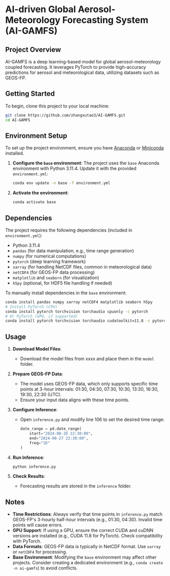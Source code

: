 # AI-driven Global Aerosol-Meteorology Forecasting System (AI-GAMFS)

## Project Overview
AI-GAMFS is a deep learning-based model for global aerosol-meteorology coupled forecasting. It leverages PyTorch to provide high-accuracy predictions for aerosol and meteorological data, utilizing datasets such as GEOS-FP.

## Getting Started
To begin, clone this project to your local machine:
```bash
git clone https://github.com/zhangxutao3/AI-GAMFS.git
cd AI-GAMFS
```

## Environment Setup
To set up the project environment, ensure you have [Anaconda](https://www.anaconda.com/) or [Miniconda](https://docs.conda.io/en/latest/miniconda.html) installed.

1. **Configure the `base` environment**:
   The project uses the `base` Anaconda environment with Python 3.11.4. Update it with the provided `environment.yml`:
   ```bash
   conda env update -n base -f environment.yml
   ```

2. **Activate the environment**:
   ```bash
   conda activate base
   ```

## Dependencies
The project requires the following dependencies (included in `environment.yml`):
- Python 3.11.4
- `pandas` (for data manipulation, e.g., time range generation)
- `numpy` (for numerical computations)
- `pytorch` (deep learning framework)
- `xarray` (for handling NetCDF files, common in meteorological data)
- `netCDF4` (for GEOS-FP data processing)
- `matplotlib` and `seaborn` (for visualization)
- `h5py` (optional, for HDF5 file handling if needed)

To manually install dependencies in the `base` environment:
```bash
conda install pandas numpy xarray netCDF4 matplotlib seaborn h5py
# Install PyTorch (CPU)
conda install pytorch torchvision torchaudio cpuonly -c pytorch
# Or PyTorch (GPU, if supported)
conda install pytorch torchvision torchaudio cudatoolkit=11.8 -c pytorch
```

## Usage
1. **Download Model Files**:
   - Download the model files from xxxx and place them in the `model` folder.

2. **Prepare GEOS-FP Data**:
   - The model uses GEOS-FP data, which only supports specific time points at 3-hour intervals: 01:30, 04:30, 07:30, 10:30, 13:30, 16:30, 19:30, 22:30 (UTC).
   - Ensure your input data aligns with these time points.

3. **Configure Inference**:
   - Open `inference.py` and modify line 106 to set the desired time range:
     ```python
     date_range = pd.date_range(
         start="2024-08-26 22:30:00",
         end="2024-08-27 22:30:00",
         freq="1D"
     )
     ```

4. **Run Inference**:
   ```bash
   python inference.py
   ```

5. **Check Results**:
   - Forecasting results are stored in the `inference` folder.

## Notes
- **Time Restrictions**: Always verify that time points in `inference.py` match GEOS-FP's 3-hourly half-hour intervals (e.g., 01:30, 04:30). Invalid time points will cause errors.
- **GPU Support**: If using a GPU, ensure the correct CUDA and cuDNN versions are installed (e.g., CUDA 11.8 for PyTorch). Check compatibility with PyTorch.
- **Data Formats**: GEOS-FP data is typically in NetCDF format. Use `xarray` or `netCDF4` for processing.
- **Base Environment**: Modifying the `base` environment may affect other projects. Consider creating a dedicated environment (e.g., `conda create -n ai-gamfs`) to avoid conflicts.


